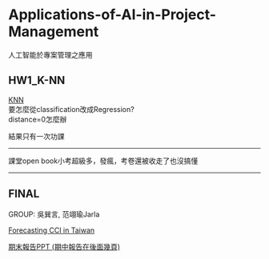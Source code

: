 # Applications-of-AI-in-Project-Management
人工智能於專案管理之應用

## HW1_K-NN
[KNN](https://github.com/WHY210/Applications-of-AI-in-Project-Management/blob/main/HW01_KNN_Regression.ipynb)  
要怎麼從classification改成Regression?  
distance=0怎麼辦


結果只有一次功課

---

課堂open book小考超級多，發瘋，考卷還被收走了也沒搞懂

---

## FINAL

GROUP: 吳巽言, 范翊瑜Jarla

[Forecasting CCI in Taiwan](https://github.com/WHY210/Applications-of-AI-in-Project-Management/blob/main/%5B%20FINAL%20%5D%20Forecasting%20CCI%20in%20Taiwan.ipynb.ipynb)  

[期末報告PPT (期中報告在後面幾頁)](https://docs.google.com/presentation/d/1PgMIFw71Sz8tsB4q_KQkdoG4eABM-teLpmqktEwvjUM/edit?usp=sharing)

